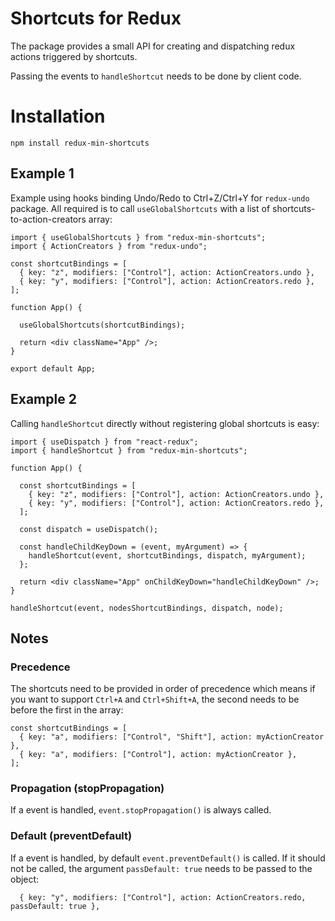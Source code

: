 # Shortcuts for Redux

The package provides a small API for creating and dispatching redux actions triggered by shortcuts.

Passing the events to `handleShortcut` needs to be done by client code.

# Installation

```
npm install redux-min-shortcuts
```

## Example 1

Example using hooks binding Undo/Redo to Ctrl+Z/Ctrl+Y for `redux-undo` package. All required is to call `useGlobalShortcuts` with a list of shortcuts-to-action-creators array:

```
import { useGlobalShortcuts } from "redux-min-shortcuts";
import { ActionCreators } from "redux-undo";

const shortcutBindings = [
  { key: "z", modifiers: ["Control"], action: ActionCreators.undo },
  { key: "y", modifiers: ["Control"], action: ActionCreators.redo },
];

function App() {

  useGlobalShortcuts(shortcutBindings);

  return <div className="App" />;
}

export default App;
```

## Example 2

Calling `handleShortcut` directly without registering global shortcuts is easy:

```
import { useDispatch } from "react-redux";
import { handleShortcut } from "redux-min-shortcuts";

function App() {

  const shortcutBindings = [
    { key: "z", modifiers: ["Control"], action: ActionCreators.undo },
    { key: "y", modifiers: ["Control"], action: ActionCreators.redo },
  ];

  const dispatch = useDispatch();

  const handleChildKeyDown = (event, myArgument) => {
    handleShortcut(event, shortcutBindings, dispatch, myArgument);
  };

  return <div className="App" onChildKeyDown="handleChildKeyDown" />;
}

handleShortcut(event, nodesShortcutBindings, dispatch, node);
```

## Notes

### Precedence

The shortcuts need to be provided in order of precedence which means if you want to support `Ctrl+A` and `Ctrl+Shift+A`, the second needs to be before the first in the array:

```
const shortcutBindings = [
  { key: "a", modifiers: ["Control", "Shift"], action: myActionCreator },
  { key: "a", modifiers: ["Control"], action: myActionCreator },
];
```

### Propagation (stopPropagation)

If a event is handled, `event.stopPropagation()` is always called.

### Default (preventDefault)

If a event is handled, by default `event.preventDefault()` is called. If it should not be called, the argument `passDefault: true` needs to be passed to the object:

```
  { key: "y", modifiers: ["Control"], action: ActionCreators.redo, passDefault: true },
```